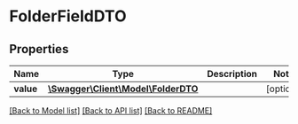 # FolderFieldDTO

## Properties
Name | Type | Description | Notes
------------ | ------------- | ------------- | -------------
**value** | [**\Swagger\Client\Model\FolderDTO**](FolderDTO.md) |  | [optional] 

[[Back to Model list]](../README.md#documentation-for-models) [[Back to API list]](../README.md#documentation-for-api-endpoints) [[Back to README]](../README.md)


